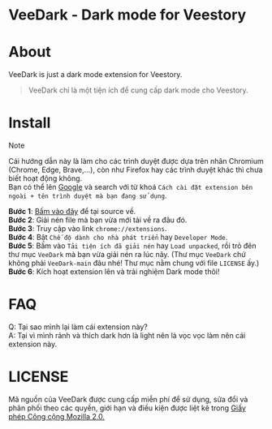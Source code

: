 # VeeDark - Dark mode for Veestory
# About
VeeDark is just a dark mode extension for Veestory.
> VeeDark chỉ là một tiện ích để cung cấp dark mode cho Veestory.
# Install
> [!NOTE]
> Cái hướng dẫn này là làm cho các trình duyệt được dựa trên nhân Chromium (Chrome, Edge, Brave,...), còn như Firefox hay các trình duyệt khác thì chưa biết hoạt động không.
> <br>
> Bạn có thể lên [Google](https://google.com) và search với từ khoá `Cách cài đặt extension bên ngoài + tên trình duyệt mà bạn đang sử dụng`.

**Bước 1**: [Bấm vào đây](https://github.com/Tankira/VeeDark/archive/refs/heads/main.zip) để tại source về.
<br>
**Bước 2**: Giải nén file mà bạn vừa mới tải về ra đâu đó.
<br>
**Bước 3**: Truy cập vào link `chrome://extensions`.
<br>
**Bước 4**: Bật `Chế độ dành cho nhà phát triển` hay `Developer Mode`.
<br>
**Bước 5**: Bấm vào `Tải tiện ích đã giải nén` hay `Load unpacked`, rồi trỏ đên thư mục `VeeDark` mà bạn vừa giải nén ra lúc nãy. (Thư mục `VeeDark` chứ không phải `VeeDark-main` đâu nhé! Thư mục nằm chung với file `LICENSE` ấy.)
<br>
**Bước 6**: Kích hoạt extension lên và trải nghiệm Dark mode thôi!
# FAQ
Q: Tại sao mình lại làm cái extension này?
<br>
A: Tại vì mình rảnh và thích dark hơn là light nên là vọc vọc làm nên cái extension này.
# LICENSE
Mã nguồn của VeeDark được cung cấp miễn phí để sử dụng, sửa đổi và phân phối theo các quyền, giới hạn và điều kiện được liệt kê trong [Giấy phép Công cộng Mozilla 2.0.](https://github.com/Tankira/VeeDark/blob/main/LICENSE)

